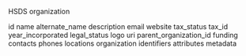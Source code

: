 HSDS
organization

id
name
alternate_name
description
email
website
tax_status
tax_id
year_incorporated
legal_status
logo
uri
parent_organization_id
funding
contacts
phones
locations
organization identifiers
attributes
metadata
